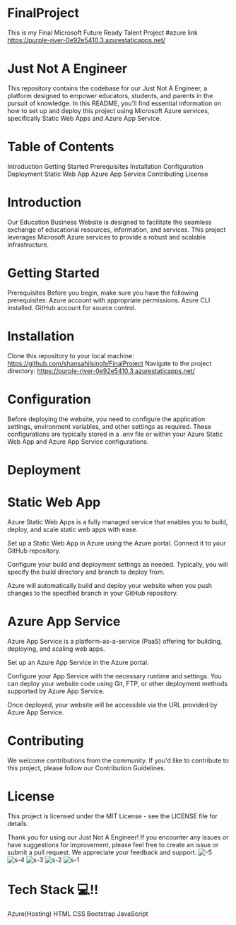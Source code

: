 # FinalProject
This is my Final Microsoft Future Ready Talent Project
#azure link https://purple-river-0e92e5410.3.azurestaticapps.net/
# Just Not A Engineer
This repository contains the codebase for our Just Not A Engineer, a platform designed to empower educators, students, and parents in the pursuit of knowledge. In this README, you'll find essential information on how to set up and deploy this project using Microsoft Azure services, specifically Static Web Apps and Azure App Service.

# Table of Contents
Introduction
Getting Started
Prerequisites
Installation
Configuration
Deployment
Static Web App
Azure App Service
Contributing
License
# Introduction
Our Education Business Website is designed to facilitate the seamless exchange of educational resources, information, and services. This project leverages Microsoft Azure services to provide a robust and scalable infrastructure.

# Getting Started
Prerequisites
Before you begin, make sure you have the following prerequisites:
Azure account with appropriate permissions.
Azure CLI installed.
GitHub account for source control.
# Installation
Clone this repository to your local machine: https://github.com/shansahilsingh/FinalProject
Navigate to the project directory: https://purple-river-0e92e5410.3.azurestaticapps.net/
# Configuration
Before deploying the website, you need to configure the application settings, environment variables, and other settings as required. These configurations are typically stored in a .env file or within your Azure Static Web App and Azure App Service configurations.

# Deployment
# Static Web App
Azure Static Web Apps is a fully managed service that enables you to build, deploy, and scale static web apps with ease.

Set up a Static Web App in Azure using the Azure portal. Connect it to your GitHub repository.

Configure your build and deployment settings as needed. Typically, you will specify the build directory and branch to deploy from.

Azure will automatically build and deploy your website when you push changes to the specified branch in your GitHub repository.

# Azure App Service
Azure App Service is a platform-as-a-service (PaaS) offering for building, deploying, and scaling web apps.

Set up an Azure App Service in the Azure portal.

Configure your App Service with the necessary runtime and settings. You can deploy your website code using Git, FTP, or other deployment methods supported by Azure App Service.

Once deployed, your website will be accessible via the URL provided by Azure App Service.

# Contributing
We welcome contributions from the community. If you'd like to contribute to this project, please follow our Contribution Guidelines.

# License
This project is licensed under the MIT License - see the LICENSE file for details.

Thank you for using our Just Not A Engineer! If you encounter any issues or have suggestions for improvement, please feel free to create an issue or submit a pull request. We appreciate your feedback and support.
![-5](https://github.com/shansahilsingh/FinalProject/assets/138893667/02cd4f57-0070-441e-be38-575717a1018f)
![s-4](https://github.com/shansahilsingh/FinalProject/assets/138893667/2299fafc-d9f6-4539-acdc-ce1ab9b7f143)
![s-3](https://github.com/shansahilsingh/FinalProject/assets/138893667/d45cb7b7-619c-49f7-baff-6d1b3b794b3a)
![s-2](https://github.com/shansahilsingh/FinalProject/assets/138893667/870879bd-1a52-48f8-aad7-04e5492fadba)
![s-1](https://github.com/shansahilsingh/FinalProject/assets/138893667/3e192064-3179-4f8d-8a8b-b262858edf22)
# Tech Stack 💻!!
Azure(Hosting)
HTML
CSS
Bootstrap
JavaScript
